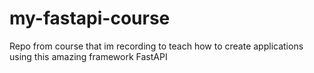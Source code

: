 # my-fastapi-course
Repo from course that im recording to teach how to create applications using this amazing framework FastAPI
